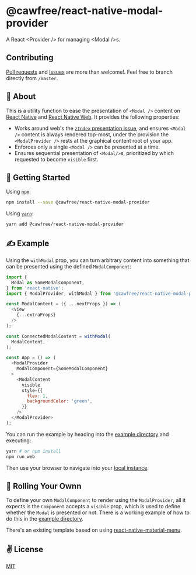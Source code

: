 # @cawfree/react-native-modal-provider
A React &lt;Provider /> for managing &lt;Modal />s.

## Contributing
[Pull requests](https://github.com/cawfree/react-native-modal-provider/pulls) and [Issues](https://github.com/cawfree/react-native-modal-provider/issues) are more than welcome!. Feel free to branch directly from `/master`.

## 🤔 About
This is a utility function to ease the presentation of `<Modal />` content on [React Native](https://facebook.github.io/react-native/) and [React Native Web](https://github.com/necolas/react-native-web). It provides the following properties:

  - Works around web's the [`zIndex` presentation issue](https://github.com/necolas/react-native-web/issues/689), and ensures `<Modal />` content is always rendered top-most, under the provision the `<ModalProvider />` rests at the graphical content root of your app.
  - Enforces only a single `<Modal />` can be presented at a time.
  - Ensures sequential presentation of `<Modal/>`s, prioritized by which requested to become `visible` first.

## 🚀 Getting Started

Using [`npm`]():

```sh
npm install --save @cawfree/react-native-modal-provider
```

Using [`yarn`]():

```sh
yarn add @cawfree/react-native-modal-provider
```

## ✍️ Example

Using the `withModal` prop, you can turn arbitrary content into something that can be presented using the defined `ModalComponent`:

```javascript
import {
  Modal as SomeModalComponent,
} from 'react-native';
import { ModalProvider, withModal } from '@cawfree/react-native-modal-provider';

const ModalContent = ({ ...nextProps }) => (
  <View
    {...extraProps}
  />
);

const ConnectedModalContent = withModal(
  ModalContent,
);

const App = () => (
  <ModalProvider
    ModalComponent={SomeModalComponent}
  >
    <ModalContent
      visible
      style={{
        flex: 1,
        backgroundColor: 'green',
      }}
    />
  </ModalProvider>
);
```

You can run the example by heading into the [example directory](./RNModalProvider) and executing:

```sh
yarn # or npm install
npm run web
```

Then use your browser to navigate into your [local instance](localhost:3000).

## 🧰 Rolling Your Ownn
To define your own `ModalComponent` to render using the `ModalProvider`, all it expects is the `Component` accepts a `visible` prop, which is used to define whether the `Modal` is presented or not. There is a working example of how to do this in the [example directory]('./RNModalProvider/').

There's an existing template based on using [react-native-material-menu](https://github.com/mxck/react-native-material-menu).

## ✌️ License
[MIT](https://opensource.org/licenses/MIT)
